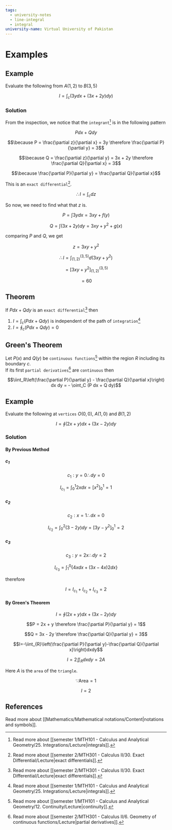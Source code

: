 ```yaml
---
tags:
  - university-notes
  - line-integral
  - integral
university-name: Virtual University of Pakistan
---
```


# Examples
## Example
Evaluate the following from $A(1, 2)$ to $B(3, 5)$  

$$I = \int_c(3ydx + (3x + 2y)dy)$$

### Solution
From the inspection, we notice that the `integrant`[^1] is in the following pattern

$$P dx + Q dy$$

$$\because P = \frac{\partial z}{\partial x} = 3y \therefore \frac{\partial P}{\partial y} = 3$$

$$\because Q = \frac{\partial z}{\partial y} = 3x + 2y \therefore \frac{\partial Q}{\partial x} = 3$$

$$\because \frac{\partial P}{\partial y} = \frac{\partial Q}{\partial x}$$

This is an `exact differential`[^2].  

$$\therefore I = \int_c dz$$

So now, we need to find what that $z$ is.  

$$P = \int 3y dx = 3xy + f(y)$$

$$Q = \int (3x + 2y) dy = 3xy + y^2 + g(x)$$

comparing $P$ and $Q$, we get  

$$z = 3xy + y^2$$

$$\therefore I = \int_{(1, 2)}^{(3, 5)} d (3xy + y^2)$$

$$= \left[3xy + y^2\right]^{(3, 5)}_{(1, 2)}$$

$$= 60$$

## Theorem
If $P dx + Q dy$ is an `exact differential`[^2] then

1. $I = \int_c (Pdx + Qdy)$ is independent of the path of `integration`[^1]
2. $I = \oint_c (Pdx + Qdy) = 0$

## Green's Theorem
Let $P(x)$ and $Q(y)$ be `continuous functions`[^3] within the region $R$ including its boundary $c$.  
If its first `partial derivatives`[^4] are `continuous` then  

$$\iint_R\left(\frac{\partial P}{\partial y} - \frac{\partial Q}{\partial x}\right) dx dy = - \oint_C (P dx + Q dy)$$

## Example
Evaluate the following at `vertices` $O(0, 0)$, $A(1, 0)$ and $B(1, 2)$  

$$I = \oint (2x + y)dx + (3x - 2y)dy$$

### Solution
#### By Previous Method
##### $c_1$

$$c_1 : y = 0 \therefore dy = 0$$

$$I_{c_1}=\int_{0}^{1}2xdx=\left[x^{2}\right]_{0}^{1}=1$$

##### $c_2$

$$c_2 : x = 1 \therefore dx = 0$$

$$I_{c_2}=\int_{0}^{2}(3-2y)dy=\left[3y-y^{2}\right]_{0}^{1}=2$$

##### $c_3$

$$c_3 : y = 2x \therefore dy = 2$$

$$I_{c_3}=\int_{1}^{0}\{4xdx+(3x-4x)2dx\}$$

therefore  

$$I = I_{c_1} + I_{c_2} + I_{c_3} = 2$$

#### By Green's Theorem

$$I = \oint (2x + y)dx + (3x - 2y)dy$$

$$P = 2x + y \therefore \frac{\partial P}{\partial y} = 1$$

$$Q = 3x - 2y \therefore \frac{\partial Q}{\partial y} = 3$$

$$I=-\iint_{R}\left(\frac{\partial P}{\partial y}-\frac{\partial Q}{\partial x}\right)dxdy$$

$$I = 2 \iint_R dxdy = 2 A$$

Here $A$ is the `area` of the `triangle`.  

$$\because \text{Area} = 1$$

$$I = 2$$

## References
Read more about [[Mathematics/Mathematical notations/Content|notations and symbols]].

[^1]: Read more about [[semester 1/MTH101 - Calculus and Analytical Geometry/25. Integrations/Lecture|integrals]].
[^2]: Read more about [[semester 2/MTH301 - Calculus II/30. Exact Differential/Lecture|exact differentials]].
[^3]: Read more about [[semester 1/MTH101 - Calculus and Analytical Geometry/12. Continuity/Lecture|continuity]].
[^4]: Read more about [[semester 2/MTH301 - Calculus II/6. Geometry of continuous functions/Lecture|partial derivatives]].
